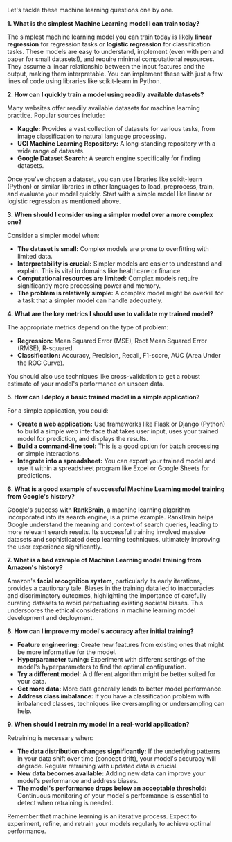 Let's tackle these machine learning questions one by one.

**1. What is the simplest Machine Learning model I can train today?**

The simplest machine learning model you can train today is likely **linear regression** for regression tasks or **logistic regression** for classification tasks.  These models are easy to understand, implement (even with pen and paper for small datasets!), and require minimal computational resources.  They assume a linear relationship between the input features and the output, making them interpretable.  You can implement these with just a few lines of code using libraries like scikit-learn in Python.

**2. How can I quickly train a model using readily available datasets?**

Many websites offer readily available datasets for machine learning practice.  Popular sources include:

* **Kaggle:**  Provides a vast collection of datasets for various tasks, from image classification to natural language processing.
* **UCI Machine Learning Repository:** A long-standing repository with a wide range of datasets.
* **Google Dataset Search:** A search engine specifically for finding datasets.

Once you've chosen a dataset, you can use libraries like scikit-learn (Python) or similar libraries in other languages to load, preprocess, train, and evaluate your model quickly.  Start with a simple model like linear or logistic regression as mentioned above.

**3. When should I consider using a simpler model over a more complex one?**

Consider a simpler model when:

* **The dataset is small:** Complex models are prone to overfitting with limited data.
* **Interpretability is crucial:** Simpler models are easier to understand and explain.  This is vital in domains like healthcare or finance.
* **Computational resources are limited:** Complex models require significantly more processing power and memory.
* **The problem is relatively simple:**  A complex model might be overkill for a task that a simpler model can handle adequately.

**4. What are the key metrics I should use to validate my trained model?**

The appropriate metrics depend on the type of problem:

* **Regression:** Mean Squared Error (MSE), Root Mean Squared Error (RMSE), R-squared.
* **Classification:** Accuracy, Precision, Recall, F1-score, AUC (Area Under the ROC Curve).

You should also use techniques like cross-validation to get a robust estimate of your model's performance on unseen data.

**5. How can I deploy a basic trained model in a simple application?**

For a simple application, you could:

* **Create a web application:** Use frameworks like Flask or Django (Python) to build a simple web interface that takes user input, uses your trained model for prediction, and displays the results.
* **Build a command-line tool:** This is a good option for batch processing or simple interactions.
* **Integrate into a spreadsheet:**  You can export your trained model and use it within a spreadsheet program like Excel or Google Sheets for predictions.

**6. What is a good example of successful Machine Learning model training from Google's history?**

Google's success with **RankBrain**, a machine learning algorithm incorporated into its search engine, is a prime example. RankBrain helps Google understand the meaning and context of search queries, leading to more relevant search results.  Its successful training involved massive datasets and sophisticated deep learning techniques, ultimately improving the user experience significantly.

**7. What is a bad example of Machine Learning model training from Amazon's history?**

Amazon's **facial recognition system**, particularly its early iterations, provides a cautionary tale.  Biases in the training data led to inaccuracies and discriminatory outcomes, highlighting the importance of carefully curating datasets to avoid perpetuating existing societal biases. This underscores the ethical considerations in machine learning model development and deployment.

**8. How can I improve my model's accuracy after initial training?**

* **Feature engineering:**  Create new features from existing ones that might be more informative for the model.
* **Hyperparameter tuning:**  Experiment with different settings of the model's hyperparameters to find the optimal configuration.
* **Try a different model:**  A different algorithm might be better suited for your data.
* **Get more data:**  More data generally leads to better model performance.
* **Address class imbalance:** If you have a classification problem with imbalanced classes, techniques like oversampling or undersampling can help.


**9. When should I retrain my model in a real-world application?**

Retraining is necessary when:

* **The data distribution changes significantly:**  If the underlying patterns in your data shift over time (concept drift), your model's accuracy will degrade.  Regular retraining with updated data is crucial.
* **New data becomes available:**  Adding new data can improve your model's performance and address biases.
* **The model's performance drops below an acceptable threshold:**  Continuous monitoring of your model's performance is essential to detect when retraining is needed.


Remember that machine learning is an iterative process.  Expect to experiment, refine, and retrain your models regularly to achieve optimal performance.
